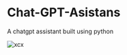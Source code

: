 # Chat-GPT-Asistans
A chatgpt assistant built using python

![xcx](https://user-images.githubusercontent.com/101180986/230956246-ee0c3601-07ac-4d9c-80ef-bd022f9a49c5.png)
